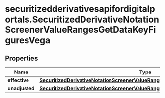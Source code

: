 # securitizedderivativesapifordigitalportals.SecuritizedDerivativeNotationScreenerValueRangesGetDataKeyFiguresVega

## Properties

Name | Type | Description | Notes
------------ | ------------- | ------------- | -------------
**effective** | [**SecuritizedDerivativeNotationScreenerValueRangesGetDataKeyFiguresVegaEffective**](SecuritizedDerivativeNotationScreenerValueRangesGetDataKeyFiguresVegaEffective.md) |  | [optional] 
**unadjusted** | [**SecuritizedDerivativeNotationScreenerValueRangesGetDataKeyFiguresVegaUnadjusted**](SecuritizedDerivativeNotationScreenerValueRangesGetDataKeyFiguresVegaUnadjusted.md) |  | [optional] 


